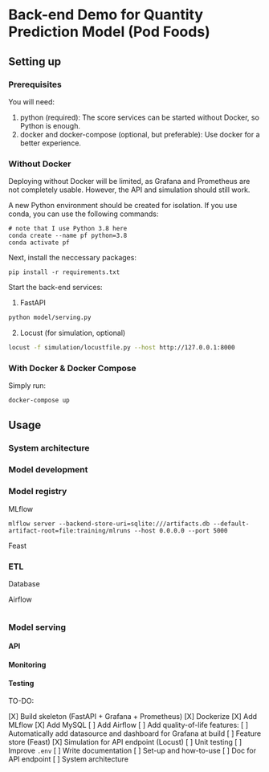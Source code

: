 # Back-end Demo for Quantity Prediction Model (Pod Foods)



## Setting up

### Prerequisites

You will need:

1. python (required): The score services can be started without Docker, so Python is enough.
2. docker and docker-compose (optional, but preferable): Use docker for a better experience.

### Without Docker

Deploying without Docker will be limited, as Grafana and Prometheus are not completely usable. However, the API and simulation should still work.

A new Python environment should be created for isolation. If you use conda, you can use the following commands:

```
# note that I use Python 3.8 here
conda create --name pf python=3.8
conda activate pf
```

Next, install the neccessary packages:

```
pip install -r requirements.txt
```

Start the back-end services:

1. FastAPI

```bash
python model/serving.py
```

2. Locust (for simulation, optional)

```bash
locust -f simulation/locustfile.py --host http://127.0.0.1:8000
```

### With Docker & Docker Compose

Simply run:

```bash
docker-compose up
```

## Usage

### System architecture

### Model development

### Model registry

MLflow
```
mlflow server --backend-store-uri=sqlite:///artifacts.db --default-artifact-root=file:training/mlruns --host 0.0.0.0 --port 5000
```

Feast

### ETL

Database


Airflow
```

```

### Model serving

#### API

#### Monitoring

#### Testing


TO-DO:

[X] Build skeleton (FastAPI + Grafana + Prometheus)
[X] Dockerize
[X] Add MLflow
[X] Add MySQL
[ ] Add Airflow
[ ] Add quality-of-life features: 
    [ ] Automatically add datasource and dashboard for Grafana at build
    [ ] Feature store (Feast)
    [X] Simulation for API endpoint (Locust)
    [ ] Unit testing
    [ ] Improve `.env`
[ ] Write documentation
    [ ] Set-up and how-to-use
	[ ] Doc for API endpoint
    [ ] System architecture